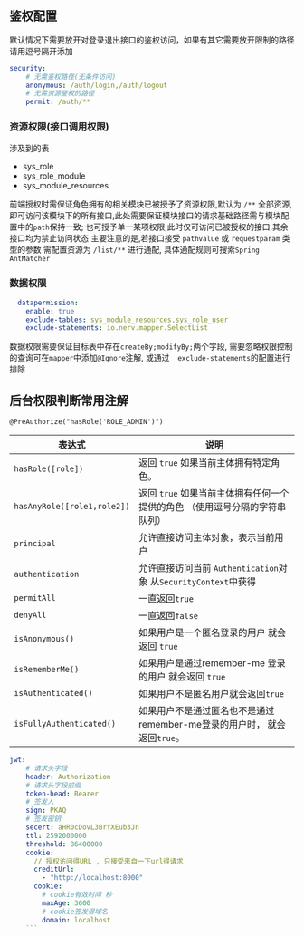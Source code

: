 ## 鉴权配置   
默认情况下需要放开对登录退出接口的鉴权访问，如果有其它需要放开限制的路径请用逗号隔开添加   
```yaml
security:
    # 无需鉴权路径(无条件访问)
    anonymous: /auth/login,/auth/logout
    # 无需资源鉴权的路径
    permit: /auth/**
```

### 资源权限(接口调用权限)
涉及到的表
- sys_role
- sys_role_module
- sys_module_resources

前端授权时需保证角色拥有的相关模块已被授予了资源权限,默认为 `/**` 全部资源,即可访问该模块下的所有接口,此处需要保证模块接口的请求基础路径需与模块配置中的`path`保持一致;
也可授予单一某项权限,此时仅可访问已被授权的接口,其余接口均为禁止访问状态
主要注意的是,若接口接受 `pathvalue` 或 `requestparam` 类型的参数 需配置资源为 `/list/**` 进行通配, 具体通配规则可搜索`Spring AntMatcher`

### 数据权限
```yaml
  datapermission:
    enable: true
    exclude-tables: sys_module_resources,sys_role_user
    exclude-statements: io.nerv.mapper.SelectList
```

数据权限需要保证目标表中存在`createBy;modifyBy;`两个字段, 需要忽略权限控制的查询可在`mapper`中添加`@Ignore`注解, 或通过`   exclude-statements `的配置进行排除



 ## 后台权限判断常用注解         
 ```
 @PreAuthorize("hasRole('ROLE_ADMIN')")
 ```
 | 表达式                      | 说明                                                         |
 | --------------------------- | ------------------------------------------------------------ |
 | `hasRole([role])`           | 返回 `true` 如果当前主体拥有特定角色。                       |
 | `hasAnyRole([role1,role2])` | 返回 `true` 如果当前主体拥有任何一个提供的角色 （使用逗号分隔的字符串队列） |
 | `principal`                 | 允许直接访问主体对象，表示当前用户                           |
 | `authentication`            | 允许直接访问当前 `Authentication`对象 从`SecurityContext`中获得 |
 | `permitAll`                 | 一直返回`true`                                               |
 | `denyAll`                   | 一直返回`false`                                              |
 | `isAnonymous()`             | 如果用户是一个匿名登录的用户 就会返回 `true`                 |
 | `isRememberMe()`            | 如果用户是通过remember-me 登录的用户 就会返回 `true`         |
 | `isAuthenticated()`         | 如果用户不是匿名用户就会返回`true`                           |
 | `isFullyAuthenticated()`    | 如果用户不是通过匿名也不是通过remember-me登录的用户时， 就会返回`true`。 |
 
 
```yaml
jwt:
    # 请求头字段    
    header: Authorization
    # 请求头字段前缀    
    token-head: Bearer
    # 签发人    
    sign: PKAQ
    # 签发密钥    
    secert: aHR0cDovL3BrYXEub3Jn
    ttl: 2592000000
    threshold: 86400000
    cookie:
      // 授权访问得URL , 只接受来自一下url得请求
      creditUrl:
        - "http://localhost:8000"
      cookie:
        # cookie有效时间 秒      
        maxAge: 3600
        # cookie签发得域名         
        domain: localhost
    ```
